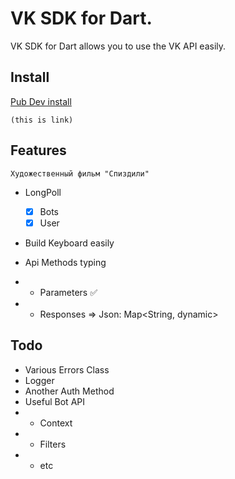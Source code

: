 # VK SDK for Dart.

VK SDK for Dart allows you to use the VK API easily.

## Install

[Pub Dev install](https://pub.dev/packages/vklib/install)

```(this is link)```

## Features

```Художественный фильм "Спиздили"```

- LongPoll
  - [x] Bots
  - [x] User

- Build Keyboard easily

- Api Methods typing
-
  - Parameters ✅
-
  - Responses => Json: Map<String, dynamic>

## Todo

- Various Errors Class
- Logger
- Another Auth Method
- Useful Bot API
-
  - Context
-
  - Filters
-
  - etc
